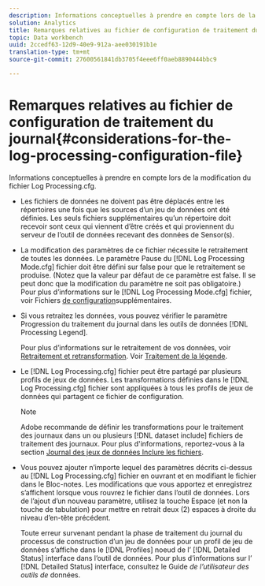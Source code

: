 ```yaml
---
description: Informations conceptuelles à prendre en compte lors de la modification du fichier Log Processing.cfg.
solution: Analytics
title: Remarques relatives au fichier de configuration de traitement du journal
topic: Data workbench
uuid: 2ccedf63-12d9-40e9-912a-aee030191b1e
translation-type: tm+mt
source-git-commit: 27600561841db3705f4eee6ff0aeb8890444bbc9

---
```



# Remarques relatives au fichier de configuration de traitement du journal{#considerations-for-the-log-processing-configuration-file}

Informations conceptuelles à prendre en compte lors de la modification du fichier Log Processing.cfg.

* Les fichiers de données ne doivent pas être déplacés entre les répertoires une fois que les sources d’un jeu de données ont été définies. Les seuls fichiers supplémentaires qu’un répertoire doit recevoir sont ceux qui viennent d’être créés et qui proviennent du serveur de l’outil de données recevant des données de Sensor(s).
* La modification des paramètres de ce fichier nécessite le retraitement de toutes les données. Le paramètre Pause du [!DNL Log Processing Mode.cfg] fichier doit être défini sur false pour que le retraitement se produise. (Notez que la valeur par défaut de ce paramètre est false. Il se peut donc que la modification du paramètre ne soit pas obligatoire.) Pour plus d’informations sur le [!DNL Log Processing Mode.cfg] fichier, voir Fichiers [de configuration](../../../home/c-dataset-const-proc/c-add-config-files/c-add-config-files.md#concept-1afef4f88f1e467ab4326875fd1d3004)supplémentaires.

* Si vous retraitez les données, vous pouvez vérifier le paramètre Progression du traitement du journal dans les outils de données [!DNL Processing Legend].

   Pour plus d’informations sur le retraitement de vos données, voir [Retraitement et retransformation](../../../home/c-dataset-const-proc/c-reproc-retrans/c-unst-reproc-retrans.md). Voir [Traitement de la légende](../../../home/c-get-started/c-admin-intrf/c-pro-lgd.md#concept-233e27c9c84c426f8c178a27cc7ff828).

* Le [!DNL Log Processing.cfg] fichier peut être partagé par plusieurs profils de jeux de données. Les transformations définies dans le [!DNL Log Processing.cfg] fichier sont appliquées à tous les profils de jeux de données qui partagent ce fichier de configuration.

   >[!NOTE]
   >
   >Adobe recommande de définir les transformations pour le traitement des journaux dans un ou plusieurs [!DNL dataset include] fichiers de traitement des journaux. Pour plus d&#39;informations, reportez-vous à la section [Journal des jeux de données Inclure les fichiers](../../../home/c-dataset-const-proc/c-dataset-inc-files/c-types-dataset-inc-files/c-log-proc-dataset-inc-files/c-log-proc-dataset-inc-files.md#concept-999475a22519432e98844622ca95b6ab).

* Vous pouvez ajouter n’importe lequel des paramètres décrits ci-dessus au [!DNL Log Processing.cfg] fichier en ouvrant et en modifiant le fichier dans le Bloc-notes. Les modifications que vous apportez et enregistrez s’affichent lorsque vous rouvrez le fichier dans l’outil de données. Lors de l’ajout d’un nouveau paramètre, utilisez la touche Espace (et non la touche de tabulation) pour mettre en retrait deux (2) espaces à droite du niveau d’en-tête précédent.

   Toute erreur survenant pendant la phase de traitement du journal du processus de construction d’un jeu de données pour un profil de jeu de données s’affiche dans le [!DNL Profiles] noeud de l’ [!DNL Detailed Status] interface dans l’outil de données. Pour plus d’informations sur l’ [!DNL Detailed Status] interface, consultez le Guide *de l’utilisateur des outils de* données.

